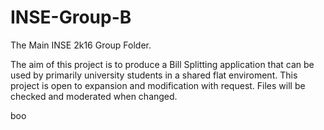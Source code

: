# INSE-Group-B
The Main INSE 2k16 Group Folder.

The aim of this project is to produce a Bill Splitting application that can be used by primarily university students in a shared flat enviroment.
This project is open to expansion and modification with request.
Files will be checked and moderated when changed.

boo
